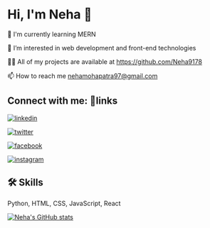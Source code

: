 # Hi, I'm Neha 👋





🧠 I'm currently learning MERN 

👀 I’m interested in web development and front-end technologies

👨‍💻 All of my projects are available at https://github.com/Neha9178

📫 How to reach me nehamohapatra97@gmail.com



## Connect with me: 🔗links
[![linkedin](https://img.shields.io/badge/linkedin-0A66C2?style=for-the-badge&logo=linkedin&logoColor=white)](https://www.linkedin.com/in/subhasmita-mohapatra-8b32b4261)

[![twitter](https://img.shields.io/badge/twitter-1DA1F2?style=for-the-badge&logo=twitter&logoColor=white)](https://twitter.com/Nehaa_Mohapatra)

[![facebook](https://img.shields.io/badge/Facebook-1877F2?style=for-the-badge&logo=facebook&logoColor=white)](https://www.facebook.com/neha.mohapatra.5203)

[![instagram](https://img.shields.io/badge/Instagram-E4405F?style=for-the-badge&logo=instagram&logoColor=white)](https://instagram.com/_ruch.iiii)




## 🛠 Skills
Python, HTML, CSS, JavaScript, React

[![Neha's GitHub stats](https://github-readme-stats.vercel.app/api?username=Neha9178)](https://github.com/Neha9178/github-readme-stats)

